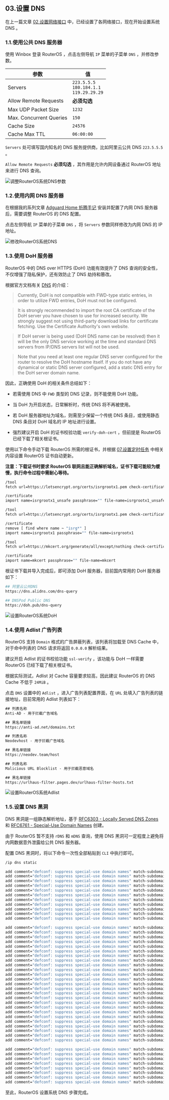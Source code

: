 ## 03.设置 DNS

在上一篇文章 [02.设置网络接口](./02.设置网络接口.md) 中，已经设置了各网络接口，现在开始设置系统 DNS 。  

### 1.1.使用公共 DNS 服务器

使用 Winbox 登录 RouterOS ，点击左侧导航 `IP` 菜单的子菜单 `DNS` ，并修改参数。  

|参数|值|
|--|--|
|Servers|`223.5.5.5` <br> `180.184.1.1` <br> `119.29.29.29`|
|Allow Remote Requests| **必须勾选** |
|Max UDP Packet Size|`1232`|
|Max. Concurrent Queries|`150`|
|Cache Size|`24576`|
|Cache Max TTL|`06:00:00`|

`Servers` 处可填写国内知名的 DNS 服务提供商，比如阿里云公共 DNS `223.5.5.5` 。  

`Allow Remote Requests`  **必须勾选** ，其作用是允许内网设备通过 RouterOS 地址来进行 DNS 查询。  

![调整RouterOS系统DNS参数](img/p03/modify_system_dns.jpeg)

### 1.2.使用内网 DNS 服务器

在根据我的系列文章 [Adguard Home 折腾手记](https://gitee.com/callmer/adh_toss_notes) 安装并配置了内网 DNS 服务器后，需要调整 RouterOS 的 DNS 配置。  

点击左侧导航 `IP` 菜单的子菜单 `DNS` ，将 `Servers` 参数同样修改为内网 DNS 的 IP 地址。  

![修改RouterOS系统DNS](img/p03/system_dns_modify.jpeg)

### 1.3.使用 DoH 服务器

RouterOS 中的 DNS over HTTPS (DoH) 功能有效提升了 DNS 查询的安全性，不仅增强了隐私保护，还有效防止了 DNS 劫持和篡改。  

根据官方文档有关 [DNS](https://help.mikrotik.com/docs/display/ROS/DNS) 的介绍：  

> Currently, DoH is not compatible with FWD-type static entries, in order to utilize FWD entries, DoH must not be configured.  

> It is strongly recommended to import the root CA certificate of the DoH server you have chosen to use for increased security. We strongly suggest not using third-party download links for certificate fetching. Use the Certificate Authority's own website.  

> If DoH server is being used (DoH DNS name can be resolved) then it will be the only DNS service working at the time and standard DNS servers from IP/DNS servers list will not be used.  

> Note that you need at least one regular DNS server configured for the router to resolve the DoH hostname itself. If you do not have any dynamical or static DNS server configured, add a static DNS entry for the DoH server domain name.  

因此，正确使用 DoH 的相关条件总结如下：

- 若需使用 DNS 中 `FWD` 类型的 DNS 记录，则不能使用 DoH 功能。  

- 当 DoH 为开启状态，日常解析时，传统 DNS 将不再被使用。  

- 若 DoH 服务器地址为域名，则需至少保留一个传统 DNS 条目，或使用静态 DNS 条目对 DoH 域名的 IP 地址进行设置。  

- 强烈建议开启 DoH 的证书校验功能 `verify-doh-cert` ，但前提是 RouterOS 已经下载了相关根证书。  

使用以下命令手动下载 RouterOS 所需的根证书，并根据 [07.设置定时任务](./07.设置定时任务.md) 中相关内容设置 RouterOS 证书自动更新。  

**注意：下载证书时要求 RouterOS 联网且能正确解析域名，证书下载可能较为缓慢，执行命令过程中需耐心等待。**  

```bash
/tool
fetch url=https://letsencrypt.org/certs/isrgrootx1.pem check-certificate=no dst-path=isrgrootx1_unsafe ## Waiting

/certificate
import name=isrgrootx1_unsafe passphrase="" file-name=isrgrootx1_unsafe

/tool
fetch url=https://letsencrypt.org/certs/isrgrootx1.pem check-certificate=yes dst-path=isrgrootx1 ## Waiting

/certificate
remove [ find where name ~ "isrg*" ]
import name=isrgrootx1 passphrase="" file-name=isrgrootx1

/tool
fetch url=https://mkcert.org/generate/all/except/nothing check-certificate=yes dst-path=mkcert ## Waiting

/certificate
import name=mkcert passphrase="" file-name=mkcert
```

根证书下载并导入完成后，即可添加 DoH 服务器，目前国内常用的 DoH 服务器如下：

```bash
## 阿里云公共DNS
https://dns.alidns.com/dns-query

## DNSPod Public DNS
https://doh.pub/dns-query
```

![设置RouterOS系统DoH](img/p03/system_doh_modify.jpeg)

### 1.4.使用 Adlist 广告列表

RouterOS 支持 `Domain` 格式的广告屏蔽列表，该列表将加载至 DNS Cache 中，对于命中列表的 DNS 请求将返回 `0.0.0.0` 解析结果。  

建议开启 Adlist 的证书校验功能 `ssl-verify` ，该功能与 DoH 一样需要 RouterOS 已经下载了相关根证书。  

根据实际测试，Adlist 对 Cache 容量要求较高，因此建议 RouterOS 的 DNS Cache 不低于 `24MiB` 。  

点击 `DNS` 设置中的 `Adlist` ，进入广告列表配置界面，在 `URL` 处填入广告列表的链接地址，目前常用的 Adlist 列表如下：

```txt
## 列表名称
Anti-AD - 用于拦截广告域名

## 黑名单链接
https://anti-ad.net/domains.txt
```

```txt
## 列表名称
Neodevhost - 用于拦截广告域名

## 黑名单链接
https://neodev.team/host
```

```txt
## 列表名称
Malicious URL Blocklist - 用于拦截恶意域名

## 黑名单链接
https://urlhaus-filter.pages.dev/urlhaus-filter-hosts.txt
```

![设置RouterOS系统Adlist](img/p03/system_adlist_modify.jpeg)

### 1.5.设置 DNS 黑洞

DNS 黑洞是一组静态解析地址，基于 [RFC6303 - Locally Served DNS Zones](https://www.rfc-editor.org/rfc/rfc6303) 和 [RFC6761 - Special-Use Domain Names](https://www.rfc-editor.org/rfc/rfc6761.html) 创建。  

由于 RouterOS 暂不支持 `rDNS` 和 `mDNS` 查询，使用 DNS 黑洞可一定程度上避免将内网数据意外泄露给公共 DNS 服务器。  

配置 DNS 黑洞时，将以下命令一次性全部粘贴到 `CLI` 中执行即可。  

```bash
/ip dns static

add comment="defconf: suppress special-use domain names" match-subdomain=yes type=NXDOMAIN name=alt
add comment="defconf: suppress special-use domain names" match-subdomain=yes type=NXDOMAIN name=bind
add comment="defconf: suppress special-use domain names" match-subdomain=yes type=NXDOMAIN name=example
add comment="defconf: suppress special-use domain names" match-subdomain=yes type=NXDOMAIN name=home.arpa
add comment="defconf: suppress special-use domain names" match-subdomain=yes type=NXDOMAIN name=internal
add comment="defconf: suppress special-use domain names" match-subdomain=yes type=NXDOMAIN name=invalid
add comment="defconf: suppress special-use domain names" match-subdomain=yes type=NXDOMAIN name=lan
add comment="defconf: suppress special-use domain names" match-subdomain=yes type=NXDOMAIN name=local
add comment="defconf: suppress special-use domain names" match-subdomain=yes type=NXDOMAIN name=localhost
add comment="defconf: suppress special-use domain names" match-subdomain=yes type=NXDOMAIN name=onion
add comment="defconf: suppress special-use domain names" match-subdomain=yes type=NXDOMAIN name=test

add comment="defconf: suppress special-use domain names" match-subdomain=yes type=NXDOMAIN name=10.in-addr.arpa
add comment="defconf: suppress special-use domain names" match-subdomain=yes type=NXDOMAIN name=16.172.in-addr.arpa
add comment="defconf: suppress special-use domain names" match-subdomain=yes type=NXDOMAIN name=17.172.in-addr.arpa
add comment="defconf: suppress special-use domain names" match-subdomain=yes type=NXDOMAIN name=18.172.in-addr.arpa
add comment="defconf: suppress special-use domain names" match-subdomain=yes type=NXDOMAIN name=19.172.in-addr.arpa
add comment="defconf: suppress special-use domain names" match-subdomain=yes type=NXDOMAIN name=20.172.in-addr.arpa
add comment="defconf: suppress special-use domain names" match-subdomain=yes type=NXDOMAIN name=21.172.in-addr.arpa
add comment="defconf: suppress special-use domain names" match-subdomain=yes type=NXDOMAIN name=22.172.in-addr.arpa
add comment="defconf: suppress special-use domain names" match-subdomain=yes type=NXDOMAIN name=23.172.in-addr.arpa
add comment="defconf: suppress special-use domain names" match-subdomain=yes type=NXDOMAIN name=24.172.in-addr.arpa
add comment="defconf: suppress special-use domain names" match-subdomain=yes type=NXDOMAIN name=25.172.in-addr.arpa
add comment="defconf: suppress special-use domain names" match-subdomain=yes type=NXDOMAIN name=26.172.in-addr.arpa
add comment="defconf: suppress special-use domain names" match-subdomain=yes type=NXDOMAIN name=27.172.in-addr.arpa
add comment="defconf: suppress special-use domain names" match-subdomain=yes type=NXDOMAIN name=28.172.in-addr.arpa
add comment="defconf: suppress special-use domain names" match-subdomain=yes type=NXDOMAIN name=29.172.in-addr.arpa
add comment="defconf: suppress special-use domain names" match-subdomain=yes type=NXDOMAIN name=30.172.in-addr.arpa
add comment="defconf: suppress special-use domain names" match-subdomain=yes type=NXDOMAIN name=31.172.in-addr.arpa
add comment="defconf: suppress special-use domain names" match-subdomain=yes type=NXDOMAIN name=168.192.in-addr.arpa
add comment="defconf: suppress special-use domain names" match-subdomain=yes type=NXDOMAIN name=0.in-addr.arpa
add comment="defconf: suppress special-use domain names" match-subdomain=yes type=NXDOMAIN name=127.in-addr.arpa
add comment="defconf: suppress special-use domain names" match-subdomain=yes type=NXDOMAIN name=254.169.in-addr.arpa
add comment="defconf: suppress special-use domain names" match-subdomain=yes type=NXDOMAIN name=2.0.192.in-addr.arpa
add comment="defconf: suppress special-use domain names" match-subdomain=yes type=NXDOMAIN name=100.51.198.in-addr.arpa
add comment="defconf: suppress special-use domain names" match-subdomain=yes type=NXDOMAIN name=113.0.203.in-addr.arpa
add comment="defconf: suppress special-use domain names" match-subdomain=yes type=NXDOMAIN name=255.255.255.255.in-addr.arpa

add comment="defconf: suppress special-use domain names" match-subdomain=yes type=NXDOMAIN name=0.0.0.0.0.0.0.0.0.0.0.0.0.0.0.0.0.0.0.0.0.0.0.0.0.0.0.0.0.0.0.0.ip6.arpa
add comment="defconf: suppress special-use domain names" match-subdomain=yes type=NXDOMAIN name=1.0.0.0.0.0.0.0.0.0.0.0.0.0.0.0.0.0.0.0.0.0.0.0.0.0.0.0.0.0.0.0.ip6.arpa
add comment="defconf: suppress special-use domain names" match-subdomain=yes type=NXDOMAIN name=d.f.ip6.arpa
add comment="defconf: suppress special-use domain names" match-subdomain=yes type=NXDOMAIN name=8.e.f.ip6.arpa
add comment="defconf: suppress special-use domain names" match-subdomain=yes type=NXDOMAIN name=9.e.f.ip6.arpa
add comment="defconf: suppress special-use domain names" match-subdomain=yes type=NXDOMAIN name=a.e.f.ip6.arpa
add comment="defconf: suppress special-use domain names" match-subdomain=yes type=NXDOMAIN name=b.e.f.ip6.arpa
add comment="defconf: suppress special-use domain names" match-subdomain=yes type=NXDOMAIN name=8.b.d.0.1.0.0.2.ip6.arpa
```

至此，RouterOS 设置系统 DNS 步骤完成。  

